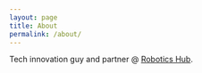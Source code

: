 ```yaml
---
layout: page
title: About
permalink: /about/
---
```


Tech innovation guy and partner @ [Robotics Hub](https://theroboticshub.com).

